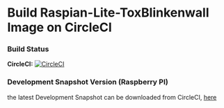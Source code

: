 # Build Raspian-Lite-ToxBlinkenwall Image on CircleCI

### Build Status

**CircleCI:** [![CircleCI](https://circleci.com/gh/zoff99/ToxBlinkenwall_raspi_lite_image/tree/master.png?style=badge)](https://circleci.com/gh/zoff99/ToxBlinkenwall_raspi_lite_image)

### Development Snapshot Version (Raspberry PI)

the latest Development Snapshot can be downloaded from CircleCI, [here](https://circleci.com/api/v1.1/project/github/zoff99/ToxBlinkenwall_raspi_lite_image/latest/artifacts/0/deploy/image-Raspbian-lite.zip?filter=successful&branch=master)
